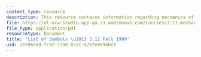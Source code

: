 ```yaml
---
content_type: resource
description: This resource contains information regarding mechanics of materials.
file: https://ol-ocw-studio-app-qa.s3.amazonaws.com/courses/3-11-mechanics-of-materials-fall-1999/2e596eedfc927798837c67bfe0e96be1_MIT3_11F99_sym.pdf
file_type: application/pdf
resourcetype: Document
title: "List of Symbols \u2013 3.11 Fall 1999"
uid: 2e596eed-fc92-7798-837c-67bfe0e96be1
---
```


